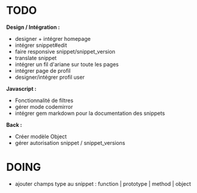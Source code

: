 # TODO

__Design / Intégration :__
- designer + intégrer homepage
- intégrer snippet#edit
- faire responsive snippet/snippet_version
- translate snippet
- intégrer un fil d'ariane sur toute les pages
- intégrer page de profil
- designer/intégrer profil user

__Javascript :__
- Fonctionnalité de filtres
- gérer mode codemirror
- intégrer gem markdown pour la documentation des snippets

__Back :__
- Créer modèle Object
- gérer autorisation snippet / snippet_versions


# DOING
- ajouter champs type au snippet : function | prototype | method | object

